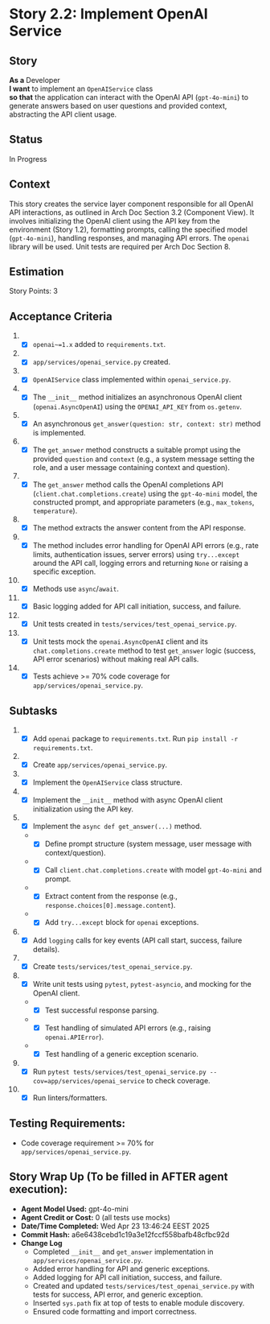 # Story 2.2: Implement OpenAI Service

## Story

**As a** Developer\
**I want** to implement an `OpenAIService` class\
**so that** the application can interact with the OpenAI API (`gpt-4o-mini`) to generate answers based on user questions and provided context, abstracting the API client usage.

## Status

In Progress

## Context

This story creates the service layer component responsible for all OpenAI API interactions, as outlined in Arch Doc Section 3.2 (Component View). It involves initializing the OpenAI client using the API key from the environment (Story 1.2), formatting prompts, calling the specified model (`gpt-4o-mini`), handling responses, and managing API errors. The `openai` library will be used. Unit tests are required per Arch Doc Section 8.

## Estimation

Story Points: 3

## Acceptance Criteria

1.  - [x] `openai~=1.x` added to `requirements.txt`.
2.  - [x] `app/services/openai_service.py` created.
3.  - [x] `OpenAIService` class implemented within `openai_service.py`.
4.  - [x] The `__init__` method initializes an asynchronous OpenAI client (`openai.AsyncOpenAI`) using the `OPENAI_API_KEY` from `os.getenv`.
5.  - [x] An asynchronous `get_answer(question: str, context: str)` method is implemented.
6.  - [x] The `get_answer` method constructs a suitable prompt using the provided `question` and `context` (e.g., a system message setting the role, and a user message containing context and question).
7.  - [x] The `get_answer` method calls the OpenAI completions API (`client.chat.completions.create`) using the `gpt-4o-mini` model, the constructed prompt, and appropriate parameters (e.g., `max_tokens`, `temperature`).
8.  - [x] The method extracts the answer content from the API response.
9.  - [x] The method includes error handling for OpenAI API errors (e.g., rate limits, authentication issues, server errors) using `try...except` around the API call, logging errors and returning `None` or raising a specific exception.
10. - [x] Methods use `async`/`await`.
11. - [x] Basic logging added for API call initiation, success, and failure.
12. - [x] Unit tests created in `tests/services/test_openai_service.py`.
13. - [x] Unit tests mock the `openai.AsyncOpenAI` client and its `chat.completions.create` method to test `get_answer` logic (success, API error scenarios) without making real API calls.
14. - [x] Tests achieve >= 70% code coverage for `app/services/openai_service.py`.

## Subtasks

1.  - [x] Add `openai` package to `requirements.txt`. Run `pip install -r requirements.txt`.
2.  - [x] Create `app/services/openai_service.py`.
3.  - [x] Implement the `OpenAIService` class structure.
4.  - [x] Implement the `__init__` method with async OpenAI client initialization using the API key.
5.  - [x] Implement the `async def get_answer(...)` method.
    *   - [x] Define prompt structure (system message, user message with context/question).
    *   - [x] Call `client.chat.completions.create` with model `gpt-4o-mini` and prompt.
    *   - [x] Extract content from the response (e.g., `response.choices[0].message.content`).
    *   - [x] Add `try...except` block for `openai` exceptions.
6.  - [x] Add `logging` calls for key events (API call start, success, failure details).
7.  - [x] Create `tests/services/test_openai_service.py`.
8.  - [x] Write unit tests using `pytest`, `pytest-asyncio`, and mocking for the OpenAI client.
    *   - [x] Test successful response parsing.
    *   - [x] Test handling of simulated API errors (e.g., raising `openai.APIError`).
    *   - [x] Test handling of a generic exception scenario.
9.  - [x] Run `pytest tests/services/test_openai_service.py --cov=app/services/openai_service` to check coverage.
10. - [x] Run linters/formatters.

## Testing Requirements:

*   Code coverage requirement >= 70% for `app/services/openai_service.py`.

## Story Wrap Up (To be filled in AFTER agent execution):

*   **Agent Model Used:** gpt-4o-mini
*   **Agent Credit or Cost:** 0 (all tests use mocks)
*   **Date/Time Completed:** Wed Apr 23 13:46:24 EEST 2025
*   **Commit Hash:** a6e6438cebd1c19a3e12fccf558bafb48cfbc92d
*   **Change Log**
    * Completed `__init__` and `get_answer` implementation in `app/services/openai_service.py`.
    * Added error handling for API and generic exceptions.
    * Added logging for API call initiation, success, and failure.
    * Created and updated `tests/services/test_openai_service.py` with tests for success, API error, and generic exception.
    * Inserted `sys.path` fix at top of tests to enable module discovery.
    * Ensured code formatting and import correctness.